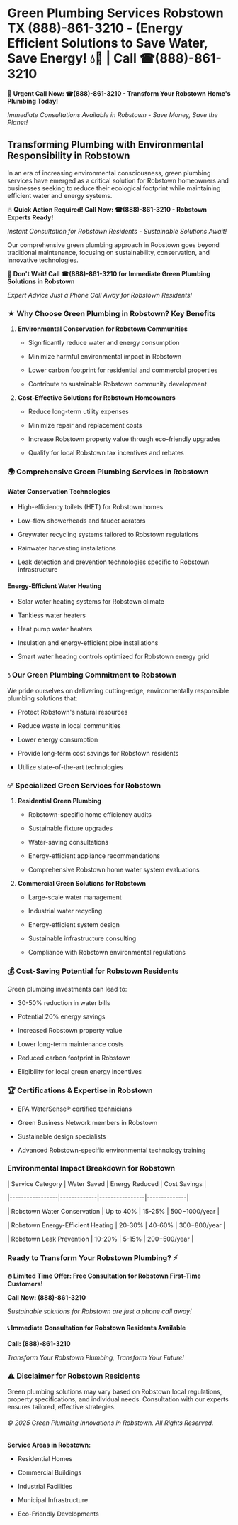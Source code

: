# Green Plumbing Services Robstown TX (888)-861-3210 - (Energy Efficient Solutions to Save Water, Save Energy! 💧🌿 | Call ☎(888)-861-3210

🚨 **Urgent Call Now: ☎(888)-861-3210 - Transform Your Robstown Home's Plumbing Today!**
*Immediate Consultations Available in Robstown - Save Money, Save the Planet!*

## Transforming Plumbing with Environmental Responsibility in Robstown

In an era of increasing environmental consciousness, green plumbing services have emerged as a critical solution for Robstown homeowners and businesses seeking to reduce their ecological footprint while maintaining efficient water and energy systems. 

🔥 **Quick Action Required! Call Now: ☎(888)-861-3210 - Robstown Experts Ready!**
*Instant Consultation for Robstown Residents - Sustainable Solutions Await!*

Our comprehensive green plumbing approach in Robstown goes beyond traditional maintenance, focusing on sustainability, conservation, and innovative technologies.

🚨 **Don't Wait! Call ☎(888)-861-3210 for Immediate Green Plumbing Solutions in Robstown**
*Expert Advice Just a Phone Call Away for Robstown Residents!*

### ★ Why Choose Green Plumbing in Robstown? Key Benefits

1. **Environmental Conservation for Robstown Communities** 
   - Significantly reduce water and energy consumption
   - Minimize harmful environmental impact in Robstown
   - Lower carbon footprint for residential and commercial properties
   - Contribute to sustainable Robstown community development

2. **Cost-Effective Solutions for Robstown Homeowners** 
   - Reduce long-term utility expenses
   - Minimize repair and replacement costs
   - Increase Robstown property value through eco-friendly upgrades
   - Qualify for local Robstown tax incentives and rebates

### 🌍 Comprehensive Green Plumbing Services in Robstown

#### Water Conservation Technologies
- High-efficiency toilets (HET) for Robstown homes
- Low-flow showerheads and faucet aerators
- Greywater recycling systems tailored to Robstown regulations
- Rainwater harvesting installations
- Leak detection and prevention technologies specific to Robstown infrastructure

#### Energy-Efficient Water Heating
- Solar water heating systems for Robstown climate
- Tankless water heaters
- Heat pump water heaters
- Insulation and energy-efficient pipe installations
- Smart water heating controls optimized for Robstown energy grid

### 💧 Our Green Plumbing Commitment to Robstown

We pride ourselves on delivering cutting-edge, environmentally responsible plumbing solutions that:
- Protect Robstown's natural resources
- Reduce waste in local communities
- Lower energy consumption
- Provide long-term cost savings for Robstown residents
- Utilize state-of-the-art technologies

### ✅ Specialized Green Services for Robstown

1. **Residential Green Plumbing**
   - Robstown-specific home efficiency audits
   - Sustainable fixture upgrades
   - Water-saving consultations
   - Energy-efficient appliance recommendations
   - Comprehensive Robstown home water system evaluations

2. **Commercial Green Solutions for Robstown**
   - Large-scale water management
   - Industrial water recycling
   - Energy-efficient system design
   - Sustainable infrastructure consulting
   - Compliance with Robstown environmental regulations

### 💰 Cost-Saving Potential for Robstown Residents

Green plumbing investments can lead to:
- 30-50% reduction in water bills
- Potential 20% energy savings
- Increased Robstown property value
- Lower long-term maintenance costs
- Reduced carbon footprint in Robstown
- Eligibility for local green energy incentives

### 🏆 Certifications & Expertise in Robstown

- EPA WaterSense® certified technicians
- Green Business Network members in Robstown
- Sustainable design specialists
- Advanced Robstown-specific environmental technology training

### Environmental Impact Breakdown for Robstown

| Service Category | Water Saved | Energy Reduced | Cost Savings |
|-----------------|-------------|----------------|--------------|
| Robstown Water Conservation | Up to 40% | 15-25% | $500-$1000/year |
| Robstown Energy-Efficient Heating | 20-30% | 40-60% | $300-$800/year |
| Robstown Leak Prevention | 10-20% | 5-15% | $200-$500/year |

### Ready to Transform Your Robstown Plumbing? ⚡

**🔥 Limited Time Offer: Free Consultation for Robstown First-Time Customers!**

**Call Now: (888)-861-3210**
*Sustainable solutions for Robstown are just a phone call away!*

#### 📞 Immediate Consultation for Robstown Residents Available

**Call: (888)-861-3210**
*Transform Your Robstown Plumbing, Transform Your Future!*

### ⚠️ Disclaimer for Robstown Residents

Green plumbing solutions may vary based on Robstown local regulations, property specifications, and individual needs. Consultation with our experts ensures tailored, effective strategies.

###### © 2025 Green Plumbing Innovations in Robstown. All Rights Reserved.

**Service Areas in Robstown:** 
- Residential Homes
- Commercial Buildings
- Industrial Facilities
- Municipal Infrastructure
- Eco-Friendly Developments